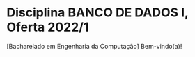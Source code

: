 # Disciplina BANCO DE DADOS I, Oferta 2022/1 
[Bacharelado em Engenharia da Computação] Bem-vindo(a)!

